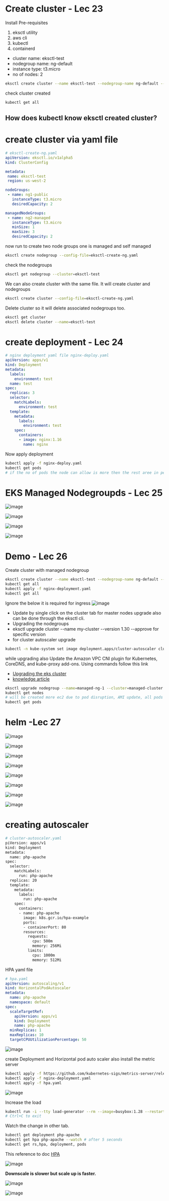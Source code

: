 
# Create cluster - Lec 23
Install Pre-requisites
1. eksctl utility
2. aws cli
3. kubectl
4. containerd
- cluster name: eksctl-test
- nodegroup name: ng-default
- instance type: t3.micro
- no of nodes: 2
```sh
eksctl create cluster --name eksctl-test --nodegroup-name ng-default --node-type t3.micro --nodes 2
```
check cluster created
```sh
kubectl get all
```
## How does kubectl know eksctl created cluster?
# create cluster via yaml file

```yaml
# eksctl-create-ng.yaml
apiVersion: eksctl.io/v1alpha5
kind: ClusterConfig

metadata:
 name: eksctl-test
 region: us-west-2

nodeGroups:
 - name: ng1-public
   instanceType: t3.micro
   desiredCapacity: 2

managedNodeGroups:
 - name: ng2-managed
   instanceType: t3.micro
   minSize: 1
   maxSize: 3
   desiredCapacity: 2
```
now run to create two node groups one is managed and self managed
```sh
eksctl create nodegroup --config-file=eksctl-create-ng.yaml
```
check the nodegroups
```sh
eksctl get nodegroup --cluster=eksctl-test
```
We can also create cluster with the same file. It will create cluster and nodegroups
```sh
eksctl create cluster --config-file=eksctl-create-ng.yaml
```
Delete cluster so it will delete associated nodegroups too.
```sh
eksctl get cluster
eksctl delete cluster --name=eksctl-test
```

# create deployment - Lec 24
```yaml
# nginx deployment yaml file nginx-deploy.yaml
apiVersion: apps/v1
kind: Deployment
metadata:
  labels:
    environment: test
  name: test
spec:
  replicas: 3
  selector:
    matchLabels:
      environment: test
  template:
    metadata:
      labels:
        environment: test
    spec:
      containers:
      - image: nginx:1.16
        name: nginx
```
Now apply deployment
```sh
kubectl apply -f nginx-deploy.yaml
kubectl get pods
# if the no of pods the node can allow is more then the rest aree in pending state until new node created. Bigger the instance more pods can run.
```
# EKS Managed Nodegroupds - Lec 25

![image](https://github.com/user-attachments/assets/16e11ee5-a968-47da-aedb-10190520e2a5)

![image](https://github.com/user-attachments/assets/88170b0f-c2e9-4ac6-841a-ac53b7efd989)

![image](https://github.com/user-attachments/assets/1281b372-21dc-4738-9a84-f166fb7e2407)

![image](https://github.com/user-attachments/assets/a7407d8e-8c0e-49f6-b3ab-821261b49103)

# Demo  - Lec 26
Create cluster with managed nodegroup
```sh
eksctl create cluster --name eksctl-test --nodegroup-name ng-default --node-type t3.micro --nodes 2 --managed
kubectl get all
kubectl apply -f nginx-deployment.yaml
kubectl get all
```
Ignore the below it is required for ingress 
![image](https://github.com/user-attachments/assets/291f676c-1408-4a8c-b723-00fc658e0032)
- Update by single click on the cluster tab for master nodes upgrade also can be done through the eksctl cli.
- Upgrading the nodegroups
- eksctl upgrade cluster --name my-cluster --version 1.30 --approve for specific version
- for cluster autoscaler upgrade
```sh
kubectl -n kube-system set image deployment.apps/cluster-autoscaler cluster-autoscaler=registry.k8s.io/autoscaling/cluster-autoscaler:v1.30
```
while upgrading also Update the Amazon VPC CNI plugin for Kubernetes, CoreDNS, and kube-proxy add-ons. Using commands follow this link 
- <a href="https://repost.aws/knowledge-center/eks-worker-node-actions"> Upgrading the eks cluster</a>
- <a href="https://repost.aws/articles/ARLIq_1BwQQ1iqwkdA3ACy2A/how-to-upgrade-your-eks-cluster-to-the-latest-version"> knowledge article</a>

```sh
eksctl upgrade nodegroup --name=managed-ng-1 --cluster=managed-cluster
kubectl get nodes
# will be created more ec2 due to pod disruption, AMI update, all pods need to rescheduled to new nodes. It is rolling update.It is free of charge if using aws AMIs
kubectl get pods
```
# helm -Lec 27
![image](https://github.com/user-attachments/assets/c2e53c95-3373-466d-a609-c6598181aee6)

![image](https://github.com/user-attachments/assets/6d626e46-96a7-4d0b-a7b4-6f1a96dcb19b)

![image](https://github.com/user-attachments/assets/9b884427-d43e-4a38-9527-e2d461c3febd)


![image](https://github.com/user-attachments/assets/38092591-2e1a-48fe-9fdf-7d1ca97dbb3f)

![image](https://github.com/user-attachments/assets/5ac6f84b-815a-4601-9758-c5cb47f1884d)

![image](https://github.com/user-attachments/assets/307f746f-a2b1-4153-8f09-8de2b370e657)

![image](https://github.com/user-attachments/assets/1bc8b787-6679-465a-b5e1-ce52ad8dcd41)

![image](https://github.com/user-attachments/assets/d8ad3a1f-d9d3-4466-a14d-ea20e283cb28)

# creating autoscaler 

```sh
# cluster-autoscaler.yaml
piVersion: apps/v1
kind: Deployment
metadata:
  name: php-apache
spec:
  selector:
    matchLabels:
      run: php-apache
  replicas: 20
  template:
    metadata:
      labels:
        run: php-apache
    spec:
      containers:
      - name: php-apache
        image: k8s.gcr.io/hpa-example
        ports:
        - containerPort: 80
        resources:
          requests:
            cpu: 500m
            memory: 256Mi
          limits:
            cpu: 1000m
            memory: 512Mi
  ```
HPA yaml file

```yaml
# hpa.yaml
apiVersion: autoscaling/v1
kind: HorizontalPodAutoscaler
metadata:
  name: php-apache
  namespace: default
spec:
  scaleTargetRef:
    apiVersion: apps/v1
    kind: Deployment
    name: php-apache
  minReplicas: 1
  maxReplicas: 10
  targetCPUUtilizationPercentage: 50
```
![image](https://github.com/user-attachments/assets/578863e8-f30e-4469-a9ed-13911c1c3e9b)

create Deployment and Horizontal pod auto scaler also install the metric server 

```sh
kubectl apply -f https://github.com/kubernetes-sigs/metrics-server/releases/latest/download/components.yaml
kubectl apply -f nginx-deployment.yaml
kubectl apply -f hpa.yaml
```

![image](https://github.com/user-attachments/assets/193282a2-14dc-40a2-ab28-a1f4803eebc5)

Increase the load 
```sh
kubectl run -i --tty load-generator --rm --image=busybox:1.28 --restart=Never -- /bin/sh -c "while sleep 0.01; do wget -q -O- http://php-apache; done"
# Ctrl+C to exit
```
Watch the change in other tab.
```sh
kubectl get deployment php-apache 
kubectl get hpa php-apache --watch # after 5 seconds
kubectl get rs,hpa, deployment, pods
```
This reference to doc <a href="https://kubernetes.io/docs/tasks/run-application/horizontal-pod-autoscale-walkthrough/"> HPA</a>

![image](https://github.com/user-attachments/assets/a415c61c-d5a7-4993-9023-e56729ebf57a)

<b>Downscale is slower but scale up is faster.</b>

![image](https://github.com/user-attachments/assets/86df3640-e4ba-4020-8ab5-51159cbb8e43)

![image](https://github.com/user-attachments/assets/7959d5fa-913f-419a-adf2-fd0b8689c92e)










































